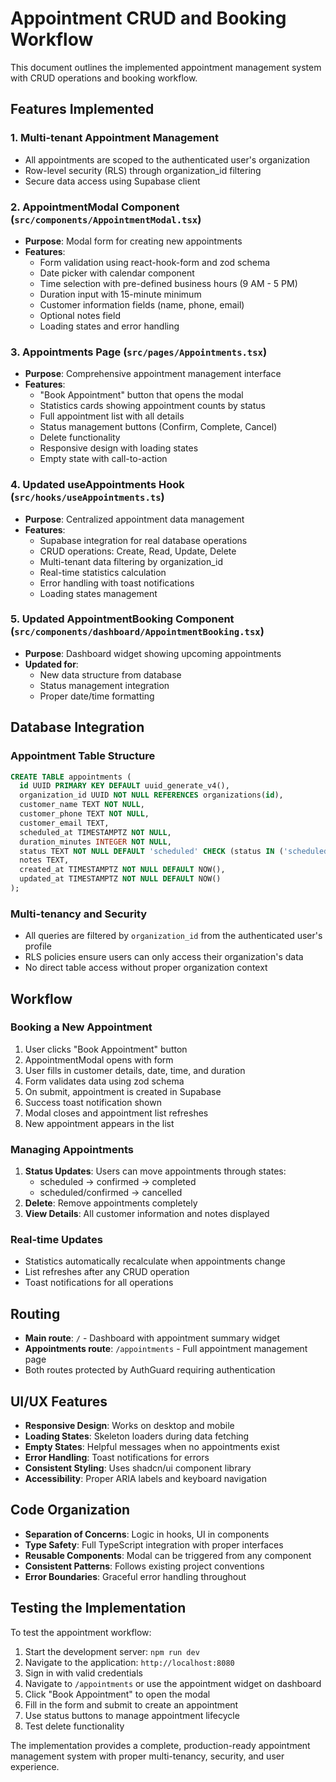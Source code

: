# Appointment CRUD and Booking Workflow

This document outlines the implemented appointment management system with CRUD operations and booking workflow.

## Features Implemented

### 1. Multi-tenant Appointment Management
- All appointments are scoped to the authenticated user's organization
- Row-level security (RLS) through organization_id filtering
- Secure data access using Supabase client

### 2. AppointmentModal Component (`src/components/AppointmentModal.tsx`)
- **Purpose**: Modal form for creating new appointments
- **Features**:
  - Form validation using react-hook-form and zod schema
  - Date picker with calendar component
  - Time selection with pre-defined business hours (9 AM - 5 PM)
  - Duration input with 15-minute minimum
  - Customer information fields (name, phone, email)
  - Optional notes field
  - Loading states and error handling

### 3. Appointments Page (`src/pages/Appointments.tsx`)
- **Purpose**: Comprehensive appointment management interface
- **Features**:
  - "Book Appointment" button that opens the modal
  - Statistics cards showing appointment counts by status
  - Full appointment list with all details
  - Status management buttons (Confirm, Complete, Cancel)
  - Delete functionality
  - Responsive design with loading states
  - Empty state with call-to-action

### 4. Updated useAppointments Hook (`src/hooks/useAppointments.ts`)
- **Purpose**: Centralized appointment data management
- **Features**:
  - Supabase integration for real database operations
  - CRUD operations: Create, Read, Update, Delete
  - Multi-tenant data filtering by organization_id
  - Real-time statistics calculation
  - Error handling with toast notifications
  - Loading states management

### 5. Updated AppointmentBooking Component (`src/components/dashboard/AppointmentBooking.tsx`)
- **Purpose**: Dashboard widget showing upcoming appointments
- **Updated for**:
  - New data structure from database
  - Status management integration
  - Proper date/time formatting

## Database Integration

### Appointment Table Structure
```sql
CREATE TABLE appointments (
  id UUID PRIMARY KEY DEFAULT uuid_generate_v4(),
  organization_id UUID NOT NULL REFERENCES organizations(id),
  customer_name TEXT NOT NULL,
  customer_phone TEXT NOT NULL,
  customer_email TEXT,
  scheduled_at TIMESTAMPTZ NOT NULL,
  duration_minutes INTEGER NOT NULL,
  status TEXT NOT NULL DEFAULT 'scheduled' CHECK (status IN ('scheduled', 'confirmed', 'cancelled', 'completed', 'no_show')),
  notes TEXT,
  created_at TIMESTAMPTZ NOT NULL DEFAULT NOW(),
  updated_at TIMESTAMPTZ NOT NULL DEFAULT NOW()
);
```

### Multi-tenancy and Security
- All queries are filtered by `organization_id` from the authenticated user's profile
- RLS policies ensure users can only access their organization's data
- No direct table access without proper organization context

## Workflow

### Booking a New Appointment
1. User clicks "Book Appointment" button
2. AppointmentModal opens with form
3. User fills in customer details, date, time, and duration
4. Form validates data using zod schema
5. On submit, appointment is created in Supabase
6. Success toast notification shown
7. Modal closes and appointment list refreshes
8. New appointment appears in the list

### Managing Appointments
1. **Status Updates**: Users can move appointments through states:
   - scheduled → confirmed → completed
   - scheduled/confirmed → cancelled
2. **Delete**: Remove appointments completely
3. **View Details**: All customer information and notes displayed

### Real-time Updates
- Statistics automatically recalculate when appointments change
- List refreshes after any CRUD operation
- Toast notifications for all operations

## Routing

- **Main route**: `/` - Dashboard with appointment summary widget
- **Appointments route**: `/appointments` - Full appointment management page
- Both routes protected by AuthGuard requiring authentication

## UI/UX Features

- **Responsive Design**: Works on desktop and mobile
- **Loading States**: Skeleton loaders during data fetching
- **Empty States**: Helpful messages when no appointments exist
- **Error Handling**: Toast notifications for errors
- **Consistent Styling**: Uses shadcn/ui component library
- **Accessibility**: Proper ARIA labels and keyboard navigation

## Code Organization

- **Separation of Concerns**: Logic in hooks, UI in components
- **Type Safety**: Full TypeScript integration with proper interfaces
- **Reusable Components**: Modal can be triggered from any component
- **Consistent Patterns**: Follows existing project conventions
- **Error Boundaries**: Graceful error handling throughout

## Testing the Implementation

To test the appointment workflow:

1. Start the development server: `npm run dev`
2. Navigate to the application: `http://localhost:8080`
3. Sign in with valid credentials
4. Navigate to `/appointments` or use the appointment widget on dashboard
5. Click "Book Appointment" to open the modal
6. Fill in the form and submit to create an appointment
7. Use status buttons to manage appointment lifecycle
8. Test delete functionality

The implementation provides a complete, production-ready appointment management system with proper multi-tenancy, security, and user experience.